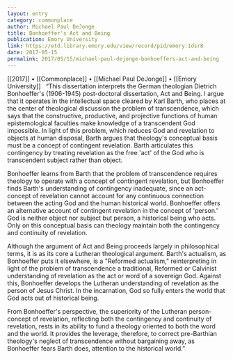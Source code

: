 ```yaml
---
layout: entry
category: commonplace
author: Michael Paul DeJonge
title: Bonhoeffer's Act and Being
publication: Emory University
link: https://etd.library.emory.edu/view/record/pid/emory:1dsr8
date: 2017-05-15
permalink: 2017/05/15/michael-paul-dejonge-bonhoeffers-act-and-being
---
```


[[2017]] • [[Commonplace]] • [[Michael Paul DeJonge]] • [[Emory University]] 
 
“This dissertation interprets the German theologian Dietrich Bonhoeffer's (1906-1945) post-doctoral dissertation, Act and Being. I argue that it operates in the intellectual space cleared by Karl Barth, who places at the center of theological discussion the problem of transcendence, which says that the constructive, productive, and projective functions of human epistemological faculties make knowledge of a transcendent God impossible. In light of this problem, which reduces God and revelation to objects at human disposal, Barth argues that theology's conceptual basis must be a concept of contingent revelation. Barth articulates this contingency by treating revelation as the free 'act' of the God who is transcendent subject rather than object.

Bonhoeffer learns from Barth that the problem of transcendence requires theology to operate with a concept of contingent revelation, but Bonhoeffer finds Barth's understanding of contingency inadequate, since an act-concept of revelation cannot account for any continuous connection between the acting God and the human historical world. Bonhoeffer offers an alternative account of contingent revelation in the concept of 'person.' God is neither object nor subject but person, a historical being who acts. Only on this conceptual basis can theology maintain both the contingency and continuity of revelation.

Although the argument of Act and Being proceeds largely in philosophical terms, it is as its core a Lutheran theological argument. Barth's actualism, as Bonhoeffer puts it elsewhere, is a "Reformed actualism," reinterpreting in light of the problem of transcendence a traditional, Reformed or Calvinist understanding of revelation as the act or word of a sovereign God. Against this, Bonhoeffer develops the Lutheran understanding of revelation as the person of Jesus Christ. In the incarnation, God so fully enters the world that God acts out of historical being.

From Bonhoeffer's perspective, the superiority of the Lutheran person-concept of revelation, reflecting both the contingency and continuity of revelation, rests in its ability to fund a theology oriented to both the word and the world. It provides the leverage, therefore, to correct pre-Barthian theology's neglect of transcendence without bargaining away, as Bonhoeffer fears Barth does, attention to the historical world.”
